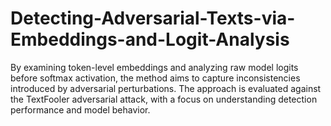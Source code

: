 # Detecting-Adversarial-Texts-via-Embeddings-and-Logit-Analysis
By examining token-level embeddings and analyzing raw model logits before softmax activation, the method aims to capture inconsistencies introduced by adversarial perturbations. The approach is evaluated against the TextFooler adversarial attack, with a focus on understanding detection performance and model behavior.
